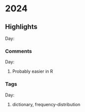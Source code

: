 # 2024
## Highlights

Day:

### Comments

Day:

1. Probably easier in R

### Tags

Day:

1. dictionary, frequency-distribution
